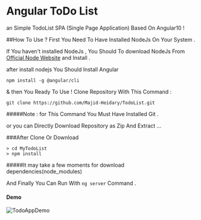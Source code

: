 # Angular ToDo List
an Simple TodoList SPA (Single Page Application) Based On Angular10 !

##How To Use ?
First You Need To Have Installed NodeJs On Your System . 
 
If You haven't installed NodeJs , You Should To download NodeJs From [Official Node Website](https://nodejs.org/en/)
and Install .
 
after install nodejs You Should Install Angular
  
`npm install -g @angular/cli`
  
& then You Ready To Use ! Clone Repository With This Command :
 
`git clone https://github.com/Majid-Heidary/TodoList.git`
 
#####Note : for This Command You Must Have Installed Git .
 
or you can Directly Download Repository as Zip And Extract ...  

###After Clone Or Download
```
> cd MyTodoList
> npm install
```
 
#####It may take a few moments for download dependencies(node_modules)
 
And Finally You Can Run With `ng server` Command .

#### Demo
![TodoAppDemo](https://s16.picofile.com/file/8414111026/MH_AngularTODO.png)
